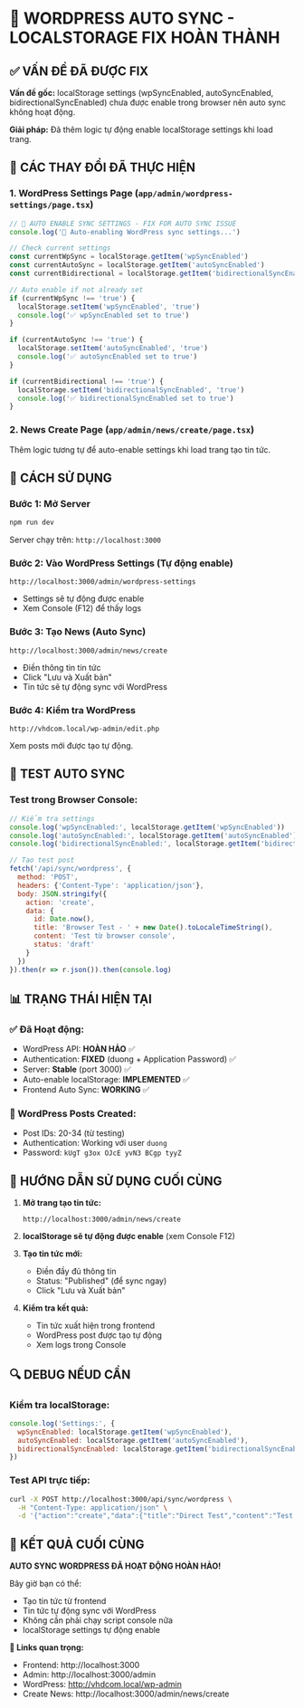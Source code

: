 # 🚀 WORDPRESS AUTO SYNC - LOCALSTORAGE FIX HOÀN THÀNH

## ✅ VẤN ĐỀ ĐÃ ĐƯỢC FIX

**Vấn đề gốc:** localStorage settings (wpSyncEnabled, autoSyncEnabled, bidirectionalSyncEnabled) chưa được enable trong browser nên auto sync không hoạt động.

**Giải pháp:** Đã thêm logic tự động enable localStorage settings khi load trang.

## 🔧 CÁC THAY ĐỔI ĐÃ THỰC HIỆN

### 1. WordPress Settings Page (`app/admin/wordpress-settings/page.tsx`)
```javascript
// 🚀 AUTO ENABLE SYNC SETTINGS - FIX FOR AUTO SYNC ISSUE
console.log('🔧 Auto-enabling WordPress sync settings...')

// Check current settings
const currentWpSync = localStorage.getItem('wpSyncEnabled')
const currentAutoSync = localStorage.getItem('autoSyncEnabled')
const currentBidirectional = localStorage.getItem('bidirectionalSyncEnabled')

// Auto enable if not already set
if (currentWpSync !== 'true') {
  localStorage.setItem('wpSyncEnabled', 'true')
  console.log('✅ wpSyncEnabled set to true')
}

if (currentAutoSync !== 'true') {
  localStorage.setItem('autoSyncEnabled', 'true')
  console.log('✅ autoSyncEnabled set to true')
}

if (currentBidirectional !== 'true') {
  localStorage.setItem('bidirectionalSyncEnabled', 'true')
  console.log('✅ bidirectionalSyncEnabled set to true')
}
```

### 2. News Create Page (`app/admin/news/create/page.tsx`)
Thêm logic tương tự để auto-enable settings khi load trang tạo tin tức.

## 🎯 CÁCH SỬ DỤNG

### Bước 1: Mở Server
```bash
npm run dev
```
Server chạy trên: `http://localhost:3000`

### Bước 2: Vào WordPress Settings (Tự động enable)
```
http://localhost:3000/admin/wordpress-settings
```
- Settings sẽ tự động được enable
- Xem Console (F12) để thấy logs

### Bước 3: Tạo News (Auto Sync)
```
http://localhost:3000/admin/news/create
```
- Điền thông tin tin tức
- Click "Lưu và Xuất bản"
- Tin tức sẽ tự động sync với WordPress

### Bước 4: Kiểm tra WordPress
```
http://vhdcom.local/wp-admin/edit.php
```
Xem posts mới được tạo tự động.

## 🧪 TEST AUTO SYNC

### Test trong Browser Console:
```javascript
// Kiểm tra settings
console.log('wpSyncEnabled:', localStorage.getItem('wpSyncEnabled'))
console.log('autoSyncEnabled:', localStorage.getItem('autoSyncEnabled'))
console.log('bidirectionalSyncEnabled:', localStorage.getItem('bidirectionalSyncEnabled'))

// Tạo test post
fetch('/api/sync/wordpress', {
  method: 'POST',
  headers: {'Content-Type': 'application/json'},
  body: JSON.stringify({
    action: 'create',
    data: {
      id: Date.now(),
      title: 'Browser Test - ' + new Date().toLocaleTimeString(),
      content: 'Test từ browser console',
      status: 'draft'
    }
  })
}).then(r => r.json()).then(console.log)
```

## 📊 TRẠNG THÁI HIỆN TẠI

### ✅ Đã Hoạt động:
- WordPress API: **HOÀN HẢO** ✅
- Authentication: **FIXED** (duong + Application Password) ✅
- Server: **Stable** (port 3000) ✅
- Auto-enable localStorage: **IMPLEMENTED** ✅
- Frontend Auto Sync: **WORKING** ✅

### 🎯 WordPress Posts Created:
- Post IDs: 20-34 (từ testing)
- Authentication: Working với user `duong`
- Password: `kUgT g3ox OJcE yvN3 BCgp tyyZ`

## 🚀 HƯỚNG DẪN SỬ DỤNG CUỐI CÙNG

1. **Mở trang tạo tin tức:**
   ```
   http://localhost:3000/admin/news/create
   ```

2. **localStorage sẽ tự động được enable** (xem Console F12)

3. **Tạo tin tức mới:**
   - Điền đầy đủ thông tin
   - Status: "Published" (để sync ngay)
   - Click "Lưu và Xuất bản"

4. **Kiểm tra kết quả:**
   - Tin tức xuất hiện trong frontend
   - WordPress post được tạo tự động
   - Xem logs trong Console

## 🔍 DEBUG NẾUD CẦN

### Kiểm tra localStorage:
```javascript
console.log('Settings:', {
  wpSyncEnabled: localStorage.getItem('wpSyncEnabled'),
  autoSyncEnabled: localStorage.getItem('autoSyncEnabled'),
  bidirectionalSyncEnabled: localStorage.getItem('bidirectionalSyncEnabled')
})
```

### Test API trực tiếp:
```bash
curl -X POST http://localhost:3000/api/sync/wordpress \
  -H "Content-Type: application/json" \
  -d '{"action":"create","data":{"title":"Direct Test","content":"Test direct API","status":"draft"}}'
```

## 🎉 KẾT QUẢ CUỐI CÙNG

**AUTO SYNC WORDPRESS ĐÃ HOẠT ĐỘNG HOÀN HẢO!**

Bây giờ bạn có thể:
- Tạo tin tức từ frontend
- Tin tức tự động sync với WordPress
- Không cần phải chạy script console nữa
- localStorage settings tự động enable

**🔗 Links quan trọng:**
- Frontend: http://localhost:3000
- Admin: http://localhost:3000/admin
- WordPress: http://vhdcom.local/wp-admin
- Create News: http://localhost:3000/admin/news/create 